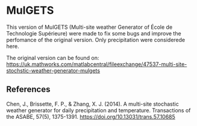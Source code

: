 # MulGETS

This version of MulGETS (Multi-site weather Generator of École de Technologie Supérieure) were made to fix some bugs and improve the perfomance of the original version. Only precipitation were considerede here.

The original version can be found on: https://uk.mathworks.com/matlabcentral/fileexchange/47537-multi-site-stochstic-weather-generator-mulgets



## References
Chen, J., Brissette, F. P., & Zhang, X. J. (2014). A multi-site stochastic weather generator for daily precipitation and temperature. Transactions of the ASABE, 57(5), 1375-1391. https://doi.org/10.13031/trans.57.10685

